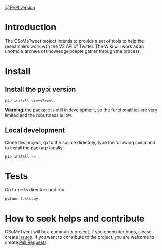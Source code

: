 [![PyPI version](https://badge.fury.io/py/osometweet.svg)](https://badge.fury.io/py/osometweet)

# Introduction

The OSoMeTweet project intends to provide a set of tools to help the researchers work with the V2 API of Twitter.
The Wiki will work as an unofficial archive of knowledge poeple gather through the process.

# Install

## Install the pypi version

```bash
pip install osometweet
```

**Warning**: the package is still in development, so the functionalities are very limited and the robustness is low.

## Local development

Clone this project, go to the source directory, type the following command to install the package locally:

```bash
pip install -e .
```

# Tests

Go to `tests` directory and run:

```bash
python tests.py
```

# How to seek helps and contribute

OSoMeTweet will be a community project. If you encounter bugs, please create [Issues](https://github.com/truthy/osometweet/issues). If you want to contribute to the project, you are welcome to create [Pull Requests](https://github.com/truthy/osometweet/pulls).
